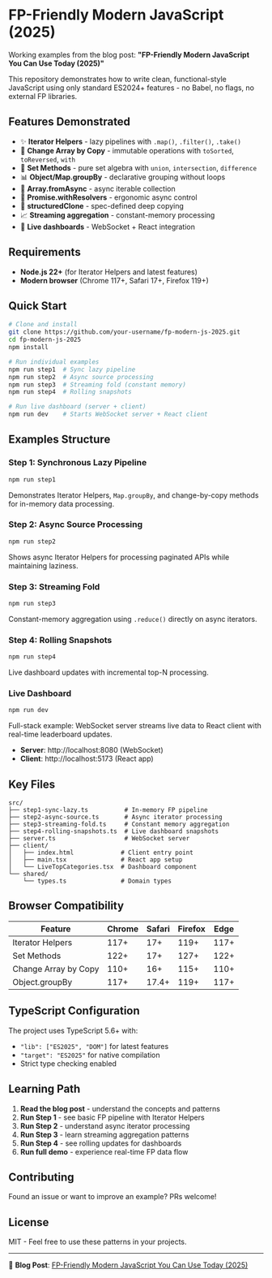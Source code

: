 # FP-Friendly Modern JavaScript (2025)

Working examples from the blog post: **"FP-Friendly Modern JavaScript You Can Use Today (2025)"**

This repository demonstrates how to write clean, functional-style JavaScript using only standard ES2024+ features - no Babel, no flags, no external FP libraries.

## Features Demonstrated

- ✨ **Iterator Helpers** - lazy pipelines with `.map()`, `.filter()`, `.take()`
- 🔄 **Change Array by Copy** - immutable operations with `toSorted`, `toReversed`, `with`
- 🧮 **Set Methods** - pure set algebra with `union`, `intersection`, `difference`
- 📊 **Object/Map.groupBy** - declarative grouping without loops
- 🌊 **Array.fromAsync** - async iterable collection
- 🎯 **Promise.withResolvers** - ergonomic async control
- 🔄 **structuredClone** - spec-defined deep copying
- 📈 **Streaming aggregation** - constant-memory processing
- 🚀 **Live dashboards** - WebSocket + React integration

## Requirements

- **Node.js 22+** (for Iterator Helpers and latest features)
- **Modern browser** (Chrome 117+, Safari 17+, Firefox 119+)

## Quick Start

```bash
# Clone and install
git clone https://github.com/your-username/fp-modern-js-2025.git
cd fp-modern-js-2025
npm install

# Run individual examples
npm run step1  # Sync lazy pipeline
npm run step2  # Async source processing
npm run step3  # Streaming fold (constant memory)
npm run step4  # Rolling snapshots

# Run live dashboard (server + client)
npm run dev    # Starts WebSocket server + React client
```

## Examples Structure

### Step 1: Synchronous Lazy Pipeline
```bash
npm run step1
```
Demonstrates Iterator Helpers, `Map.groupBy`, and change-by-copy methods for in-memory data processing.

### Step 2: Async Source Processing
```bash
npm run step2
```
Shows async Iterator Helpers for processing paginated APIs while maintaining laziness.

### Step 3: Streaming Fold
```bash
npm run step3
```
Constant-memory aggregation using `.reduce()` directly on async iterators.

### Step 4: Rolling Snapshots
```bash
npm run step4
```
Live dashboard updates with incremental top-N processing.

### Live Dashboard
```bash
npm run dev
```
Full-stack example: WebSocket server streams live data to React client with real-time leaderboard updates.

- **Server**: http://localhost:8080 (WebSocket)
- **Client**: http://localhost:5173 (React app)

## Key Files

```
src/
├── step1-sync-lazy.ts          # In-memory FP pipeline
├── step2-async-source.ts       # Async iterator processing
├── step3-streaming-fold.ts     # Constant memory aggregation
├── step4-rolling-snapshots.ts  # Live dashboard snapshots
├── server.ts                   # WebSocket server
├── client/
│   ├── index.html             # Client entry point
│   ├── main.tsx               # React app setup
│   └── LiveTopCategories.tsx  # Dashboard component
└── shared/
    └── types.ts               # Domain types
```

## Browser Compatibility

| Feature | Chrome | Safari | Firefox | Edge |
|---------|--------|--------|---------|------|
| Iterator Helpers | 117+ | 17+ | 119+ | 117+ |
| Set Methods | 122+ | 17+ | 127+ | 122+ |
| Change Array by Copy | 110+ | 16+ | 115+ | 110+ |
| Object.groupBy | 117+ | 17.4+ | 119+ | 117+ |

## TypeScript Configuration

The project uses TypeScript 5.6+ with:
- `"lib": ["ES2025", "DOM"]` for latest features
- `"target": "ES2025"` for native compilation
- Strict type checking enabled

## Learning Path

1. **Read the blog post** - understand the concepts and patterns
2. **Run Step 1** - see basic FP pipeline with Iterator Helpers
3. **Run Step 2** - understand async iterator processing
4. **Run Step 3** - learn streaming aggregation patterns
5. **Run Step 4** - see rolling updates for dashboards
6. **Run full demo** - experience real-time FP data flow

## Contributing

Found an issue or want to improve an example? PRs welcome!

## License

MIT - Feel free to use these patterns in your projects.

---

📖 **Blog Post**: [FP-Friendly Modern JavaScript You Can Use Today (2025)](https://medium.com/@cstuncsik/fp-friendly-modern-javascript-you-can-use-today-2025-0a9471ef9df6)
